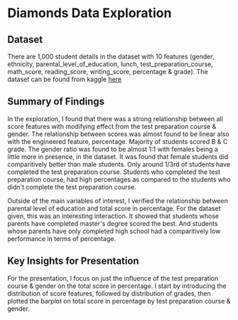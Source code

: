 # Diamonds Data Exploration

## Dataset

There are 1,000 student details in the dataset with 10 features (gender, ethnicity, 
parental_level_of_education, lunch, test_preparation_course, math_score, 
reading_score, writing_score, percentage & grade). 
The dataset can be found from kaggle [here](https://www.kaggle.com/spscientist/students-performance-in-exams)


## Summary of Findings

In the exploration, I found that there was a strong relationship between all
score features with modifying effect from the test preparation course & 
gender. The relationship between scores was almost found to be linear also 
with the engineered feature, percentage. Majority of students scored B & C 
grade. The gender ratio was found to be almost 1:1 with  females being a 
little more in presence, in the dataset. It was found that female students 
did comparitively better than male students. Only around 1/3rd of students 
have completed the test preparation course. Students who completed the test 
preparation course, had high percentages as compared to the students who
didn't complete the test preparation course.

Outside of the main variables of interest, I verified the relationship between
parental level of education and total score in percentage. For the dataset 
given, this was an interesting interaction. It showed that students whose
parents have completed master's degree scored the best. And students whose 
parents have only completed high school had a comparitively low performance 
in terms of percentage.


## Key Insights for Presentation

For the presentation, I focus on just the influence of the test preparation
course & gender on the total score in percentage. I start by introducing the
distribution of score features, followed by distribution of grades, then 
plotted the barplot on total score in percentage by test preparation course &
gender.
